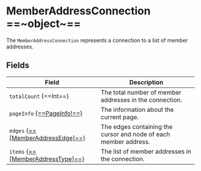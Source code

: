 # MemberAddressConnection ==~object~==

The `MemberAddressConnection` represents a connection to a list of member addresses.

## Fields

| Field                                                             | Description                                                        |
|-------------------------------------------------------------------|--------------------------------------------------------------------|
| `totalCount` {==Int==}                                            | The total number of member addresses in the connection.            |
| `pageInfo` [{==PageInfo!==}](../../Catalog/objects/PageInfo.md)   | The information about the current page.                            |
| `edges` [{==[MemberAddressEdge]==}](MemberAddressEdge.md)         | The edges containing the cursor and node of each member address.   |
| `items` [{==[MemberAddressType]==}](MemberAddressType.md)         | The list of member addresses in the connection.                    |
